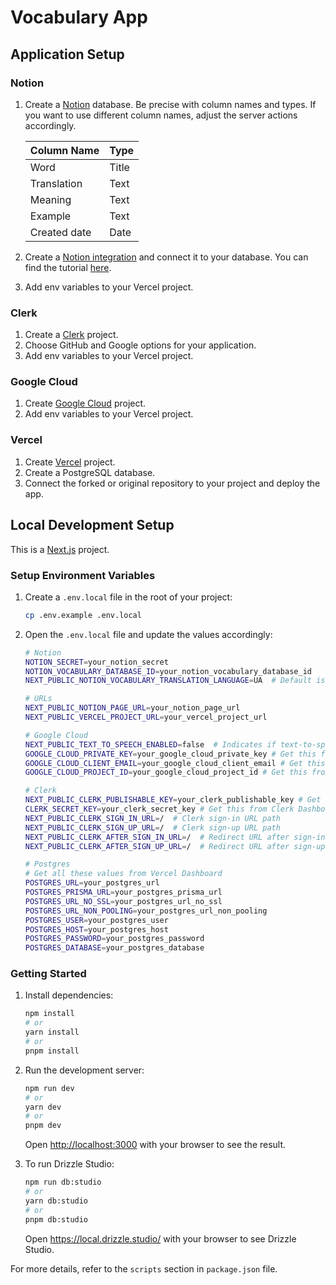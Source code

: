 # Vocabulary App

## Application Setup

### Notion

1. Create a [Notion](https://www.notion.so/) database. Be precise with column names and types. If you want to use different column names, adjust the server actions accordingly.

   | Column Name  | Type  |
   | ------------ | ----- |
   | Word         | Title |
   | Translation  | Text  |
   | Meaning      | Text  |
   | Example      | Text  |
   | Created date | Date  |

2. Create a [Notion integration](https://www.notion.so/my-integrations) and connect it to your database. You can find the tutorial [here](https://developers.notion.com/docs/create-a-notion-integration).
3. Add env variables to your Vercel project.

### Clerk

1. Create a [Clerk](https://clerk.com/) project.
2. Choose GitHub and Google options for your application.
3. Add env variables to your Vercel project.

### Google Cloud

1. Create [Google Cloud](https://cloud.google.com/?hl=en) project.
2. Add env variables to your Vercel project.

### Vercel

1. Create [Vercel](https://vercel.com/) project.
2. Create a PostgreSQL database.
3. Connect the forked or original repository to your project and deploy the app.

## Local Development Setup

This is a [Next.js](https://nextjs.org/) project.

### Setup Environment Variables

1. Create a `.env.local` file in the root of your project:
   ```bash
   cp .env.example .env.local
   ```
2. Open the `.env.local` file and update the values accordingly:

   ```bash
   # Notion
   NOTION_SECRET=your_notion_secret
   NOTION_VOCABULARY_DATABASE_ID=your_notion_vocabulary_database_id
   NEXT_PUBLIC_NOTION_VOCABULARY_TRANSLATION_LANGUAGE=UA  # Default is set to Ukrainian

   # URLs
   NEXT_PUBLIC_NOTION_PAGE_URL=your_notion_page_url
   NEXT_PUBLIC_VERCEL_PROJECT_URL=your_vercel_project_url

   # Google Cloud
   NEXT_PUBLIC_TEXT_TO_SPEECH_ENABLED=false  # Indicates if text-to-speech is enabled (true/false)
   GOOGLE_CLOUD_PRIVATE_KEY=your_google_cloud_private_key # Get this from Google Cloud Dashboard
   GOOGLE_CLOUD_CLIENT_EMAIL=your_google_cloud_client_email # Get this from Google Cloud Dashboard
   GOOGLE_CLOUD_PROJECT_ID=your_google_cloud_project_id # Get this from Google Cloud Dashboard

   # Clerk
   NEXT_PUBLIC_CLERK_PUBLISHABLE_KEY=your_clerk_publishable_key # Get this from Clerk Dashboard
   CLERK_SECRET_KEY=your_clerk_secret_key # Get this from Clerk Dashboard
   NEXT_PUBLIC_CLERK_SIGN_IN_URL=/  # Clerk sign-in URL path
   NEXT_PUBLIC_CLERK_SIGN_UP_URL=/  # Clerk sign-up URL path
   NEXT_PUBLIC_CLERK_AFTER_SIGN_IN_URL=/  # Redirect URL after sign-in
   NEXT_PUBLIC_CLERK_AFTER_SIGN_UP_URL=/  # Redirect URL after sign-up

   # Postgres
   # Get all these values from Vercel Dashboard
   POSTGRES_URL=your_postgres_url
   POSTGRES_PRISMA_URL=your_postgres_prisma_url
   POSTGRES_URL_NO_SSL=your_postgres_url_no_ssl
   POSTGRES_URL_NON_POOLING=your_postgres_url_non_pooling
   POSTGRES_USER=your_postgres_user
   POSTGRES_HOST=your_postgres_host
   POSTGRES_PASSWORD=your_postgres_password
   POSTGRES_DATABASE=your_postgres_database
   ```

### Getting Started

1. Install dependencies:

   ```bash
   npm install
   # or
   yarn install
   # or
   pnpm install
   ```

2. Run the development server:

   ```bash
   npm run dev
   # or
   yarn dev
   # or
   pnpm dev
   ```

   Open [http://localhost:3000](http://localhost:3000) with your browser to see the result.

3. To run Drizzle Studio:

   ```bash
   npm run db:studio
   # or
   yarn db:studio
   # or
   pnpm db:studio
   ```

   Open https://local.drizzle.studio/ with your browser to see Drizzle Studio.

For more details, refer to the `scripts` section in `package.json` file.
